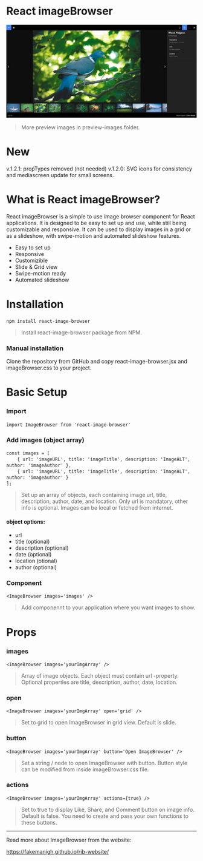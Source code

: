 # React imageBrowser

![React imageBrowser Preview Image](./preview-images/desktop_slides.jpg)
> More preview images in preview-images folder.

# New
v.1.2.1: propTypes removed (not needed)
v.1.2.0: SVG icons for consistency and mediascreen update for small screens.

# What is React imageBrowser?

React imageBrowser is a simple to use image browser component for React applications. It is designed to be easy to set up and use, while still being customizable and responsive. It can be used to display images in a grid or as a slideshow, with swipe-motion and automated slideshow features.

- Easy to set up
- Responsive
- Customizible
- Slide & Grid view
- Swipe-motion ready
- Automated slideshow

# Installation

```
npm install react-image-browser
```

> Install react-image-browser package from NPM.

### Manual installation

Clone the repository from GitHub and copy react-image-browser.jsx and imageBrowser.css to your project.

# Basic Setup

### Import

```JSX
import ImageBrowser from 'react-image-browser'
```

### Add images (object array)

```JSX
const images = [ 
    { url: 'imageURL', title: 'imageTitle', description: 'ImageALT', author: 'imageAuthor' }, 
    { url: 'imageURL', title: 'imageTitle', description: 'ImageALT', author: 'imageAuthor' } 
];
```
> Set up an array of objects, each containing image url, title, description, author, date, and location. Only url is mandatory, other info is optional. Images can be local or fetched from internet.

#### object options:
- url
- title (optional)
- description (optional)
- date (optional)
- location (otional)
- author (optional)

### Component

```JSX
<ImageBrowser images='images' />
```
> Add componennt to your application where you want images to show.

# Props

### images
```JSX
<ImageBrowser images='yourImgArray' />
```
> Array of image objects. Each object must contain url -property. Optional properties are title, description, author, date, location.

### open
```JSX
<ImageBrowser images='yourImgArray' open='grid' />
```
> Set to grid to open ImageBrowser in grid view. Default is slide.

### button
```JSX
<ImageBrowser images='yourImgArray' button='Open ImageBrowser' />
```
> Set a string / node to open ImageBrowser with button. Button style can be modified from inside imageBrowser.css file.

### actions
```JSX
<ImageBrowser images='yourImgArray' actions={true} />
```
> Set to true to display Like, Share, and Comment button on image info. Default is false. You need to create and pass your own functions to these buttons.

---
Read more about ImageBrowser from the website:

https://fakemanigh.github.io/rib-website/
